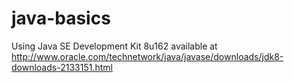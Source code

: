 # java-basics

Using Java SE Development Kit 8u162 available at http://www.oracle.com/technetwork/java/javase/downloads/jdk8-downloads-2133151.html
